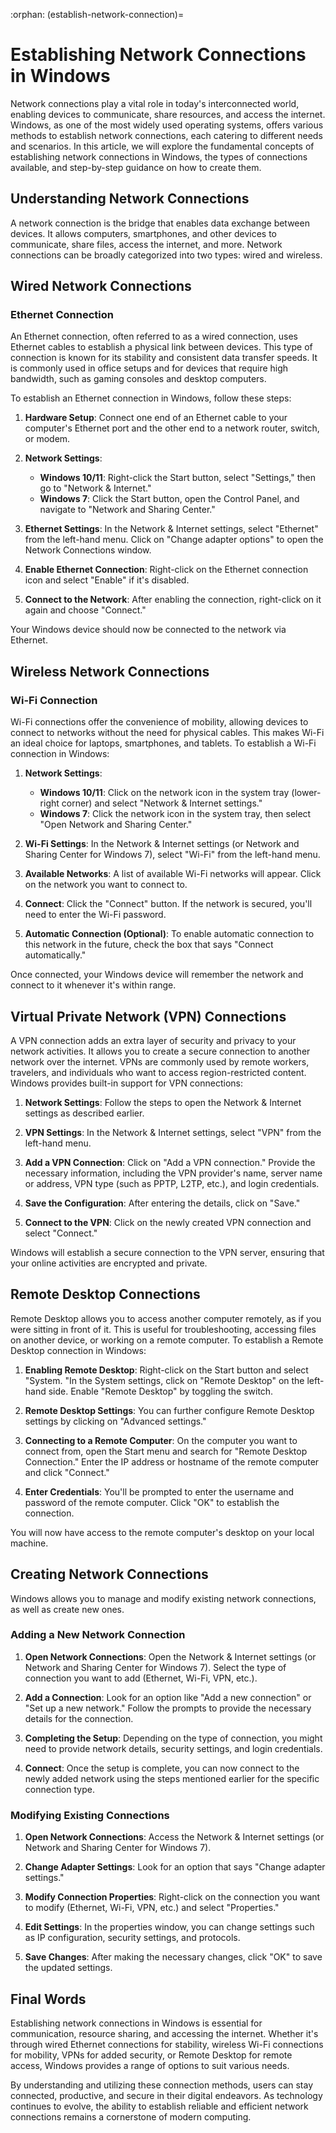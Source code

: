 :orphan:
(establish-network-connection)=

# Establishing Network Connections in Windows

Network connections play a vital role in today's interconnected world, enabling devices to communicate, share resources, and access the internet. Windows, as one of the most widely used operating systems, offers various methods to establish network connections, each catering to different needs and scenarios. In this article, we will explore the fundamental concepts of establishing network connections in Windows, the types of connections available, and step-by-step guidance on how to create them.

## Understanding Network Connections

A network connection is the bridge that enables data exchange between devices. It allows computers, smartphones, and other devices to communicate, share files, access the internet, and more. Network connections can be broadly categorized into two types: wired and wireless.

## Wired Network Connections

### Ethernet Connection

An Ethernet connection, often referred to as a wired connection, uses Ethernet cables to establish a physical link between devices. This type of connection is known for its stability and consistent data transfer speeds. It is commonly used in office setups and for devices that require high bandwidth, such as gaming consoles and desktop computers.

To establish an Ethernet connection in Windows, follow these steps:

1. **Hardware Setup**: Connect one end of an Ethernet cable to your computer's Ethernet port and the other end to a network router, switch, or modem.

2. **Network Settings**:
   - **Windows 10/11**: Right-click the Start button, select "Settings," then go to "Network & Internet."
   - **Windows 7**: Click the Start button, open the Control Panel, and navigate to "Network and Sharing Center."

3. **Ethernet Settings**: In the Network & Internet settings, select "Ethernet" from the left-hand menu. Click on "Change adapter options" to open the Network Connections window.

1. **Enable Ethernet Connection**: Right-click on the Ethernet connection icon and select "Enable" if it's disabled.

2. **Connect to the Network**: After enabling the connection, right-click on it again and choose "Connect."

Your Windows device should now be connected to the network via Ethernet.

## Wireless Network Connections

### Wi-Fi Connection

Wi-Fi connections offer the convenience of mobility, allowing devices to connect to networks without the need for physical cables. This makes Wi-Fi an ideal choice for laptops, smartphones, and tablets. To establish a Wi-Fi connection in Windows:

1. **Network Settings**:
   - **Windows 10/11**: Click on the network icon in the system tray (lower-right corner) and select "Network & Internet settings."
   - **Windows 7**: Click the network icon in the system tray, then select "Open Network and Sharing Center."

2. **Wi-Fi Settings**: In the Network & Internet settings (or Network and Sharing Center for Windows 7), select "Wi-Fi" from the left-hand menu.
   
3. **Available Networks**: A list of available Wi-Fi networks will appear. Click on the network you want to connect to.

4. **Connect**: Click the "Connect" button. If the network is secured, you'll need to enter the Wi-Fi password.

5. **Automatic Connection (Optional)**: To enable automatic connection to this network in the future, check the box that says "Connect automatically."

Once connected, your Windows device will remember the network and connect to it whenever it's within range.

## Virtual Private Network (VPN) Connections

A VPN connection adds an extra layer of security and privacy to your network activities. It allows you to create a secure connection to another network over the internet. VPNs are commonly used by remote workers, travelers, and individuals who want to access region-restricted content. Windows provides built-in support for VPN connections:

1. **Network Settings**: Follow the steps to open the Network & Internet settings as described earlier.

1. **VPN Settings**: In the Network & Internet settings, select "VPN" from the left-hand menu.

2. **Add a VPN Connection**: Click on "Add a VPN connection." Provide the necessary information, including the VPN provider's name, server name or address, VPN type (such as PPTP, L2TP, etc.), and login credentials.
3. **Save the Configuration**: After entering the details, click on "Save."

4. **Connect to the VPN**: Click on the newly created VPN connection and select "Connect."

Windows will establish a secure connection to the VPN server, ensuring that your online activities are encrypted and private.

## Remote Desktop Connections

Remote Desktop allows you to access another computer remotely, as if you were sitting in front of it. This is useful for troubleshooting, accessing files on another device, or working on a remote computer. To establish a Remote Desktop connection in Windows:

1. **Enabling Remote Desktop**: Right-click on the Start button and select "System. "In the System settings, click on "Remote Desktop" on the left-hand side. Enable "Remote Desktop" by toggling the switch.
   
2. **Remote Desktop Settings**: You can further configure Remote Desktop settings by clicking on "Advanced settings."

3. **Connecting to a Remote Computer**: On the computer you want to connect from, open the Start menu and search for "Remote Desktop Connection." Enter the IP address or hostname of the remote computer and click "Connect."

4. **Enter Credentials**: You'll be prompted to enter the username and password of the remote computer. Click "OK" to establish the connection.

You will now have access to the remote computer's desktop on your local machine.

## Creating Network Connections

Windows allows you to manage and modify existing network connections, as well as create new ones.

### Adding a New Network Connection

1. **Open Network Connections**: Open the Network & Internet settings (or Network and Sharing Center for Windows 7). Select the type of connection you want to add (Ethernet, Wi-Fi, VPN, etc.).

2. **Add a Connection**: Look for an option like "Add a new connection" or "Set up a new network." Follow the prompts to provide the necessary details for the connection.

3. **Completing the Setup**: Depending on the type of connection, you might need to provide network details, security settings, and login credentials.

4. **Connect**: Once the setup is complete, you can now connect to the newly added network using the steps mentioned earlier for the specific connection type.

### Modifying Existing Connections

1. **Open Network Connections**: Access the Network & Internet settings (or Network and Sharing Center for Windows 7).

2. **Change Adapter Settings**: Look for an option that says "Change adapter settings."

3. **Modify Connection Properties**: Right-click on the connection you want to modify (Ethernet, Wi-Fi, VPN, etc.) and select "Properties."

4. **Edit Settings**: In the properties window, you can change settings such as IP configuration, security settings, and protocols.

5. **Save Changes**: After making the necessary changes, click "OK" to save the updated settings.

## Final Words

Establishing network connections in Windows is essential for communication, resource sharing, and accessing the internet. Whether it's through wired Ethernet connections for stability, wireless Wi-Fi connections for mobility, VPNs for added security, or Remote Desktop for remote access, Windows provides a range of options to suit various needs.

By understanding and utilizing these connection methods, users can stay connected, productive, and secure in their digital endeavors. As technology continues to evolve, the ability to establish reliable and efficient network connections remains a cornerstone of modern computing.